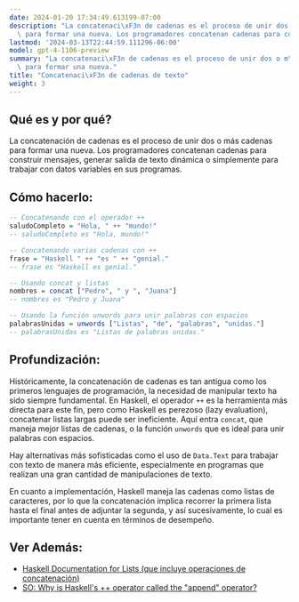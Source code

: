 ```yaml
---
date: 2024-01-20 17:34:49.613199-07:00
description: "La concatenaci\xF3n de cadenas es el proceso de unir dos o m\xE1s cadenas\
  \ para formar una nueva. Los programadores concatenan cadenas para construir mensajes,\u2026"
lastmod: '2024-03-13T22:44:59.111296-06:00'
model: gpt-4-1106-preview
summary: "La concatenaci\xF3n de cadenas es el proceso de unir dos o m\xE1s cadenas\
  \ para formar una nueva."
title: "Concatenaci\xF3n de cadenas de texto"
weight: 3
---
```


## Qué es y por qué?
La concatenación de cadenas es el proceso de unir dos o más cadenas para formar una nueva. Los programadores concatenan cadenas para construir mensajes, generar salida de texto dinámica o simplemente para trabajar con datos variables en sus programas.

## Cómo hacerlo:
```Haskell
-- Concatenando con el operador ++
saludoCompleto = "Hola, " ++ "mundo!"
-- saludoCompleto es "Hola, mundo!"

-- Concatenando varias cadenas con ++
frase = "Haskell " ++ "es " ++ "genial."
-- frase es "Haskell es genial."

-- Usando concat y listas
nombres = concat ["Pedro", " y ", "Juana"]
-- nombres es "Pedro y Juana"

-- Usando la función unwords para unir palabras con espacios
palabrasUnidas = unwords ["Listas", "de", "palabras", "unidas."]
-- palabrasUnidas es "Listas de palabras unidas."
```

## Profundización:
Históricamente, la concatenación de cadenas es tan antigua como los primeros lenguajes de programación, la necesidad de manipular texto ha sido siempre fundamental. En Haskell, el operador `++` es la herramienta más directa para este fin, pero como Haskell es perezoso (lazy evaluation), concatenar listas largas puede ser ineficiente. Aquí entra `concat`, que maneja mejor listas de cadenas, o la función `unwords` que es ideal para unir palabras con espacios.

Hay alternativas más sofisticadas como el uso de `Data.Text` para trabajar con texto de manera más eficiente, especialmente en programas que realizan una gran cantidad de manipulaciones de texto.

En cuanto a implementación, Haskell maneja las cadenas como listas de caracteres, por lo que la concatenación implica recorrer la primera lista hasta el final antes de adjuntar la segunda, y así sucesivamente, lo cual es importante tener en cuenta en términos de desempeño.

## Ver Además:
- [Haskell Documentation for Lists (que incluye operaciones de concatenación)](https://haskell.org/documentation)
- [SO: Why is Haskell's ++ operator called the "append" operator?](https://stackoverflow.com/questions/30578839/why-is-haskells-operator-called-the-append-operator)
